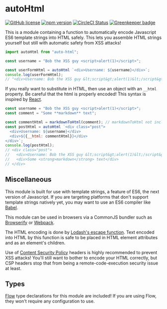 # autoHtml

[![GitHub license](https://img.shields.io/badge/license-MIT-blue.svg)](https://github.com/Macil/auto-html/blob/master/LICENSE.txt) [![npm version](https://img.shields.io/npm/v/auto-html.svg?style=flat)](https://www.npmjs.com/package/auto-html) [![CircleCI Status](https://circleci.com/gh/Macil/auto-html.svg?style=shield)](https://circleci.com/gh/Macil/auto-html) [![Greenkeeper badge](https://badges.greenkeeper.io/Macil/auto-html.svg)](https://greenkeeper.io/)

This is a module containing a function to automatically encode Javascript ES6
template strings into HTML safely. This lets you assemble HTML strings yourself
but still with automatic safety from XSS attacks!

```javascript
import autoHtml from "auto-html";

const username = "Bob the XSS guy <script>alert(1)</script>";

const userFormHtml = autoHtml `<div>Username: ${username}</div>`;
console.log(userFormHtml);
// "<div>Username: Bob the XSS guy &lt;script&gt;alert(1)&lt;/script&gt;</div>"
```

If you really want to substitute in HTML, then use an object with an `__html`
property. Be careful that the html is properly encoded! This syntax is inspired
by
[React](https://facebook.github.io/react/tips/dangerously-set-inner-html.html).

```javascript
const username = "Bob the XSS guy <script>alert(1)</script>";
const comment = "Some **markdown** text";

const commentHtml = markdownToHtml(comment); // markdownToHtml not included.
const postHtml = autoHtml `<div class="post">
  <div>Username: ${username}</div>
  <div>${{__html: commentHtml}}</div>
</div>`;
console.log(postHtml);
// <div class="post">
//   <div>Username: Bob the XSS guy &lt;script&gt;alert(1)&lt;/script&gt;</div>
//   <div>Some <strong>markdown</strong> text</div>
// </div>
```

## Miscellaneous

This module is built for use with template strings, a feature of ES6, the next
version of Javascript. If you are targeting platforms that don't support
template strings natively yet, you may want to use an ES6 compiler like
[Babel](https://babeljs.io/).

This module can be used in browsers via a CommonJS bundler such as
[Browserify](http://browserify.org/) or [Webpack](https://webpack.js.org/).

The HTML encoding is done by
[Lodash's escape function](https://lodash.com/docs#escape). Text encoded into
HTML by this function is safe to be placed in HTML element attributes and as
an element's children.

Use of
[Content Security Policy](http://www.html5rocks.com/en/tutorials/security/content-security-policy/)
headers is highly recommended to prevent XSS attacks! You'll still want to
bother to encode your HTML correctly, but CSP headers stop that from being
a remote-code-execution security issue at least.

## Types

[Flow](https://flowtype.org/) type declarations for this module are included!
If you are using Flow, they won't require any configuration to use.
